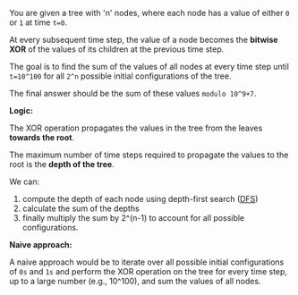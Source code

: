 You are given a tree with 'n' nodes, where each node has a value of either `0` or `1` at time `t=0`. 

At every subsequent time step, the value of a node becomes the **bitwise XOR** of the values of its children at the previous time step. 

The goal is to find the sum of the values of all nodes at every time step until `t=10^100` for all `2^n` possible initial configurations of the tree. 

The final answer should be the sum of these values `modulo 10^9+7`.

**Logic:**

The XOR operation propagates the values in the tree from the leaves **towards the root**. 

The maximum number of time steps required to propagate the values to the root is the **depth of the tree**. 

We can:
1. compute the depth of each node using depth-first search ([DFS](http://romankurnovskii.com/en/tracks/algorithms-101/algorithms/#depth-first-search-dfs))
2. calculate the sum of the depths
3. finally multiply the sum by 2^(n-1) to account for all possible configurations.

**Naive approach:**

A naive approach would be to iterate over all possible initial configurations of `0s` and `1s` and perform the XOR operation on the tree for every time step, up to a large number (e.g., 10^100), and sum the values of all nodes.
